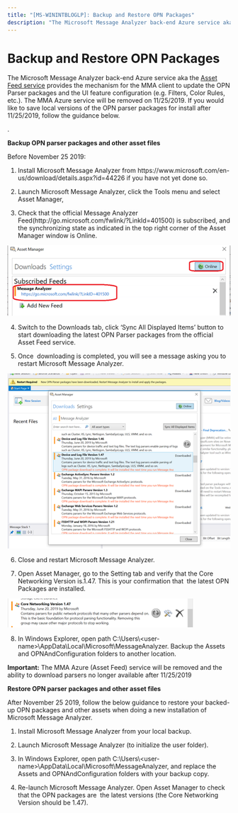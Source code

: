 ```yaml
---
title: "[MS-WININTBLOGLP]: Backup and Restore OPN Packages"
description: "The Microsoft Message Analyzer back-end Azure service aka the Asset Feed service provides the mechanism for the MMA client to update the OPN"
---
```


# Backup and Restore OPN Packages

<p> </p>
<p>The Microsoft Message Analyzer back-end Azure service aka
the <span><a href="http://go.microsoft.com/fwlink/?LinkId=401500">Asset Feed service</a></span>
provides the mechanism for the MMA client to update the OPN Parser packages and
the UI feature configuration (e.g. Filters, Color Rules, etc.). The MMA Azure
service will be removed on 11/25/2019. If you would like to save local versions
of the OPN parser packages for install after 11/25/2019, follow the guidance
below.</p>

<p>.</p>

<p><b>Backup OPN parser packages and other asset files</b></p>

<p>Before November 25 2019:</p>

<ol><li><p><span>    </span>Install
Microsoft Message Analyzer from
https://www.microsoft.com/en-us/download/details.aspx?id=44226 if you have not
yet done so.</p>

</li><li><p><span>    </span>Launch Microsoft
Message Analyzer, click the Tools menu and select Asset Manager, </p>

</li><li><p><span>    </span>Check that the
official Message Analyzer Feed(http://go.microsoft.com/fwlink/?LinkId=401500)
is subscribed, and the synchronizing state as indicated in the top right corner
of the Asset Manager window is Online.</p>

</li></ol><p><img id="Picture 7" src="MS-WININTBLOGLP_files/image012.png"></p>

<ol start="4."><li><p><span>    </span>Switch to the
Downloads tab, click ‘Sync All Displayed Items’ button to start downloading the
latest OPN Parser packages from the official Asset Feed service.</p>

</li><li><p><span>    </span>Once 
downloading is completed, you will see a message asking you to restart
Microsoft Message Analyzer.</p>

</li></ol><p><img id="Picture 11" src="MS-WININTBLOGLP_files/image013.png"></p>

<ol start="6."><li><p><span>    </span>Close and
restart Microsoft Message Analyzer.</p>

</li><li><p><span>    </span>Open Asset
Manager, go to the Setting tab and verify that the Core Networking Version
is.1.47. This is your confirmation that  the latest OPN Packages are installed.</p>

</li></ol><p><img id="Picture 14" src="MS-WININTBLOGLP_files/image014.png"></p>

<ol start="8."><li><p><span>    </span>In Windows
Explorer, open path
C:\Users\&lt;user-name&gt;\AppData\Local\Microsoft\MessageAnalyzer. Backup the
Assets and OPNAndConfiguration folders to another location.</p>

</li></ol><p><b>Important:</b> The MMA Azure (Asset Feed) service will be
removed and the ability to download parsers no longer available after
11/25/2019</p>

<p><b>Restore OPN parser packages and other asset files</b></p>

<p>After November 25 2019, follow the below guidance to restore
your backed-up OPN packages and other assets when doing a new installation of
Microsoft Message Analyzer.</p>

<ol><li><p><span>    </span>Install
Microsoft Message Analyzer from your local backup.</p>

</li><li><p><span>    </span>Launch Microsoft
Message Analyzer (to initialize the user folder).</p>

</li><li><p><span>    </span>In Windows
Explorer, open path
C:\Users\&lt;user-name&gt;\AppData\Local\Microsoft\MessageAnalyzer, and replace
the Assets and OPNAndConfiguration folders with your backup copy.</p>

</li><li><p><span>    </span>Re-launch
Microsoft Message Analyzer. Open Asset Manager to check that the OPN packages
are  the latest versions (the Core Networking Version should be 1.47).</p>

</li></ol><p><a id="EndOfDocument_ST"></a></p>


                